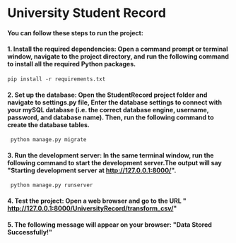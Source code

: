 # University Student Record

#### You can follow these steps to run the project:

#### 1. Install the required dependencies: Open a command prompt or terminal window, navigate to the project directory, and run the following command to install all the required Python packages.

``` pip install -r requirements.txt ```


#### 2. Set up the database: Open the StudentRecord project folder and navigate to settings.py file, Enter the database settings to connect with your mySQL database (i.e. the correct database engine, username, password, and database name). Then, run the following command to create the database tables.

```  python manage.py migrate ```


#### 3. Run the development server: In the same terminal window, run the following command to start the development server.The output will say "Starting development server at http://127.0.0.1:8000/".

``` python manage.py runserver```


#### 4. Test the project: Open a web browser and go to the URL " http://127.0.0.1:8000/UniversityRecord/transform_csv/"

#### 5. The following message will appear on your browser: "Data Stored Successfully!"
